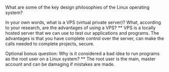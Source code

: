 What are some of the key design philosophies of the Linux operating system?


In your own words, what is a VPS (virtual private server)? What, according to your research, are the advantages of using a VPS?
** VPS is a locally hosted server that we can use to test our applications and programs. The advantages is that you have complete control over the server, can make the calls needed to complete projects, secure.

Optional bonus question: Why is it considered a bad idea to run programs as the root user on a Linux system?
** The root user is the main, master account and can be damaging if mistakes are made.

